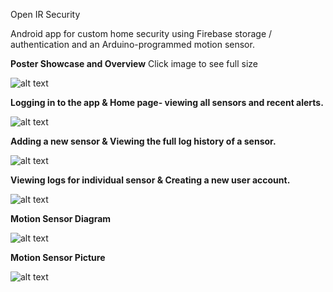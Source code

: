 Open IR Security

Android app for custom home security using Firebase storage / authentication and an Arduino-programmed motion sensor.



**Poster Showcase and Overview** Click image to see full size

![alt text](https://raw.githubusercontent.com/prestondcarroll/projects/master/school/Open%20IR%20Security/CSCI%20412%20-%20Mobile%20Device%20Poster.jpg)


**Logging in to the app & Home page- viewing all sensors and recent alerts.**

![alt text](https://raw.githubusercontent.com/prestondcarroll/projects/master/school/Open%20IR%20Security/screen_shots_1.png)


**Adding a new sensor & Viewing the full log history of a sensor.**

![alt text](https://raw.githubusercontent.com/prestondcarroll/projects/master/school/Open%20IR%20Security/screenshots_2.png)


**Viewing logs for individual sensor & Creating a new user account.**

![alt text](https://raw.githubusercontent.com/prestondcarroll/projects/master/school/Open%20IR%20Security/screenshots_3.png)


**Motion Sensor Diagram**

![alt text](https://raw.githubusercontent.com/prestondcarroll/projects/master/school/Open%20IR%20Security/motion_sensor.png)


**Motion Sensor Picture**

![alt text](https://raw.githubusercontent.com/prestondcarroll/projects/master/school/Open%20IR%20Security/motion_sensor_pic.jpg)
